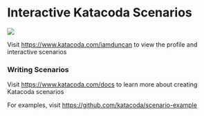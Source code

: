 # Interactive Katacoda Scenarios

[![](http://shields.katacoda.com/katacoda/iamduncan/count.svg)](https://www.katacoda.com/iamduncan "Get your profile on Katacoda.com")

Visit https://www.katacoda.com/iamduncan to view the profile and interactive scenarios

### Writing Scenarios
Visit https://www.katacoda.com/docs to learn more about creating Katacoda scenarios

For examples, visit https://github.com/katacoda/scenario-example
